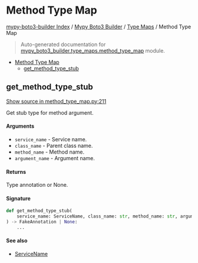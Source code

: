 # Method Type Map

[mypy-boto3-builder Index](../../README.md#mypy-boto3-builder-index) /
[Mypy Boto3 Builder](../index.md#mypy-boto3-builder) /
[Type Maps](./index.md#type-maps) /
Method Type Map

> Auto-generated documentation for [mypy_boto3_builder.type_maps.method_type_map](https://github.com/youtype/mypy_boto3_builder/blob/main/mypy_boto3_builder/type_maps/method_type_map.py) module.

- [Method Type Map](#method-type-map)
  - [get_method_type_stub](#get_method_type_stub)

## get_method_type_stub

[Show source in method_type_map.py:211](https://github.com/youtype/mypy_boto3_builder/blob/main/mypy_boto3_builder/type_maps/method_type_map.py#L211)

Get stub type for method argument.

#### Arguments

- `service_name` - Service name.
- `class_name` - Parent class name.
- `method_name` - Method name.
- `argument_name` - Argument name.

#### Returns

Type annotation or None.

#### Signature

```python
def get_method_type_stub(
    service_name: ServiceName, class_name: str, method_name: str, argument_name: str
) -> FakeAnnotation | None:
    ...
```

#### See also

- [ServiceName](../service_name.md#servicename)


